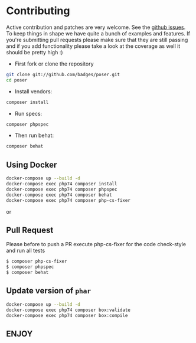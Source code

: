 # Contributing

Active contribution and patches are very welcome.
See the [github issues](https://github.com/badges/poser/issues?state=open).
To keep things in shape we have quite a bunch of examples and features. If you're submitting pull requests please
make sure that they are still passing and if you add functionality please
take a look at the coverage as well it should be pretty high :)

- First fork or clone the repository

```bash
git clone git://github.com/badges/poser.git
cd poser
```

- Install vendors:

```bash
composer install
```

- Run specs:

```bash
composer phpspec
```

- Then run behat:

```bash
composer behat
```


## Using Docker

```bash
docker-compose up --build -d
docker-compose exec php74 composer install
docker-compose exec php74 composer phpspec
docker-compose exec php74 composer behat
docker-compose exec php74 composer php-cs-fixer
```

or


## Pull Request

Please before to push a PR execute php-cs-fixer for the code check-style and run all tests

```bash
$ composer php-cs-fixer
$ composer phpspec
$ composer behat
```

## Update version of `phar`

```bash
docker-compose up --build -d
docker-compose exec php74 composer box:validate
docker-compose exec php74 composer box:compile
```

## ENJOY
